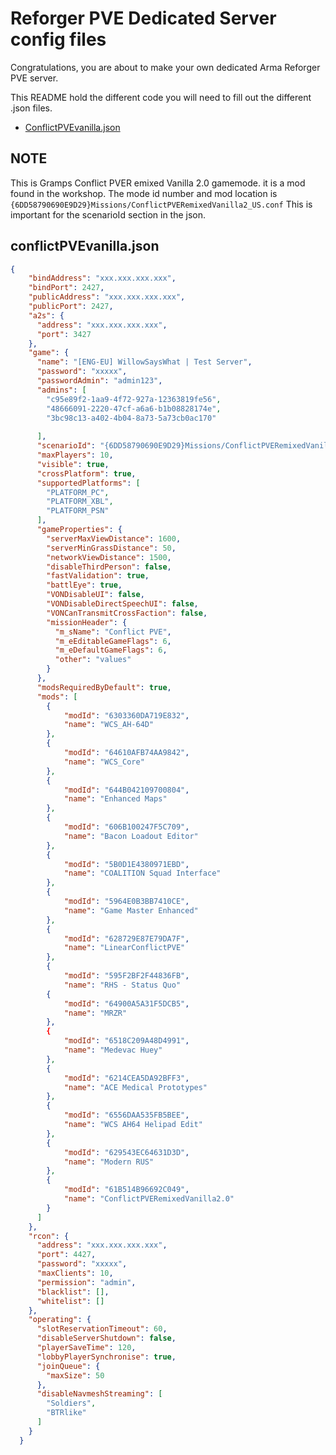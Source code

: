 # Reforger PVE Dedicated Server config files

Congratulations, you are about to make your own dedicated Arma Reforger PVE server.

This README hold the different code you will need to fill out the different .json files.

* [ConflictPVEvanilla.json](#conflictpvevanillajson)

## NOTE

This is Gramps Conflict PVER emixed Vanilla 2.0 gamemode. it is a mod found in the workshop. The mode id number and mod location is `{6DD58790690E9D29}Missions/ConflictPVERemixedVanilla2_US.conf`
This is important for the scenarioId section in the json. 



## conflictPVEvanilla.json

```json
{
    "bindAddress": "xxx.xxx.xxx.xxx",
    "bindPort": 2427,
    "publicAddress": "xxx.xxx.xxx.xxx",
    "publicPort": 2427,
    "a2s": {
      "address": "xxx.xxx.xxx.xxx",
      "port": 3427
    },
    "game": {
      "name": "[ENG-EU] WillowSaysWhat | Test Server",
      "password": "xxxxx",
      "passwordAdmin": "admin123",
      "admins": [
        "c95e89f2-1aa9-4f72-927a-12363819fe56",
        "48666091-2220-47cf-a6a6-b1b08828174e",
        "3bc98c13-a402-4b04-8a73-5a73cb0ac170"
        
      ],
      "scenarioId": "{6DD58790690E9D29}Missions/ConflictPVERemixedVanilla2_US.conf",
      "maxPlayers": 10,
      "visible": true,
      "crossPlatform": true,
      "supportedPlatforms": [
        "PLATFORM_PC",
        "PLATFORM_XBL",
        "PLATFORM_PSN"
      ],
      "gameProperties": {
        "serverMaxViewDistance": 1600,
        "serverMinGrassDistance": 50,
        "networkViewDistance": 1500,
        "disableThirdPerson": false,
        "fastValidation": true,
        "battlEye": true,
        "VONDisableUI": false,
        "VONDisableDirectSpeechUI": false,
        "VONCanTransmitCrossFaction": false,
        "missionHeader": {
          "m_sName": "Conflict PVE",
          "m_eEditableGameFlags": 6,
          "m_eDefaultGameFlags": 6,
          "other": "values"
        }
      },
      "modsRequiredByDefault": true,
      "mods": [
        {
            "modId": "6303360DA719E832",
            "name": "WCS_AH-64D"
        },
        {
            "modId": "64610AFB74AA9842",
            "name": "WCS_Core"
        },
        {
            "modId": "644B042109700804",
            "name": "Enhanced Maps"
        },
        {
            "modId": "606B100247F5C709",
            "name": "Bacon Loadout Editor"
        },
        {
            "modId": "5B0D1E4380971EBD",
            "name": "COALITION Squad Interface"
        },
        {
            "modId": "5964E0B3BB7410CE",
            "name": "Game Master Enhanced"
        },
        {
            "modId": "628729E87E79DA7F",
            "name": "LinearConflictPVE"
        },
        {
            "modId": "595F2BF2F44836FB",
            "name": "RHS - Status Quo"
        {
            "modId": "64900A5A31F5DCB5",
            "name": "MRZR"
        },
        {
            "modId": "6518C209A48D4991",
            "name": "Medevac Huey"
        },
        {
            "modId": "6214CEA5DA92BFF3",
            "name": "ACE Medical Prototypes"
        },
        {
            "modId": "6556DAA535FB5BEE",
            "name": "WCS AH64 Helipad Edit"
        },
        {
            "modId": "629543EC64631D3D",
            "name": "Modern RUS"
        },
        {
            "modId": "61B514B96692C049",
            "name": "ConflictPVERemixedVanilla2.0"
        }
      ]
    },
    "rcon": {
      "address": "xxx.xxx.xxx.xxx",
      "port": 4427,
      "password": "xxxxx",
      "maxClients": 10,
      "permission": "admin",
      "blacklist": [],
      "whitelist": []
    },
    "operating": {
      "slotReservationTimeout": 60,
      "disableServerShutdown": false,
      "playerSaveTime": 120,
      "lobbyPlayerSynchronise": true,
      "joinQueue": {
        "maxSize": 50
      },
      "disableNavmeshStreaming": [
        "Soldiers",
        "BTRlike"
      ]
    }
  }


```
 
# 
